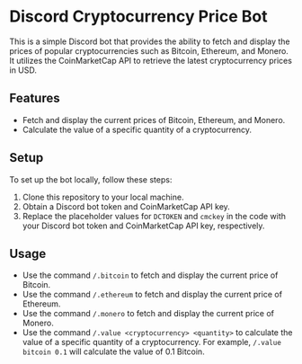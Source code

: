 # Discord Cryptocurrency Price Bot

This is a simple Discord bot that provides the ability to fetch and display the prices of popular cryptocurrencies such as Bitcoin, Ethereum, and Monero. It utilizes the CoinMarketCap API to retrieve the latest cryptocurrency prices in USD.

## Features

- Fetch and display the current prices of Bitcoin, Ethereum, and Monero.
- Calculate the value of a specific quantity of a cryptocurrency.

## Setup

To set up the bot locally, follow these steps:

1. Clone this repository to your local machine.
2. Obtain a Discord bot token and CoinMarketCap API key.
3. Replace the placeholder values for `DCTOKEN` and `cmckey` in the code with your Discord bot token and CoinMarketCap API key, respectively.

## Usage

- Use the command `/.bitcoin` to fetch and display the current price of Bitcoin.
- Use the command `/.ethereum` to fetch and display the current price of Ethereum.
- Use the command `/.monero` to fetch and display the current price of Monero.
- Use the command `/.value <cryptocurrency> <quantity>` to calculate the value of a specific quantity of a cryptocurrency. For example, `/.value bitcoin 0.1` will calculate the value of 0.1 Bitcoin.

